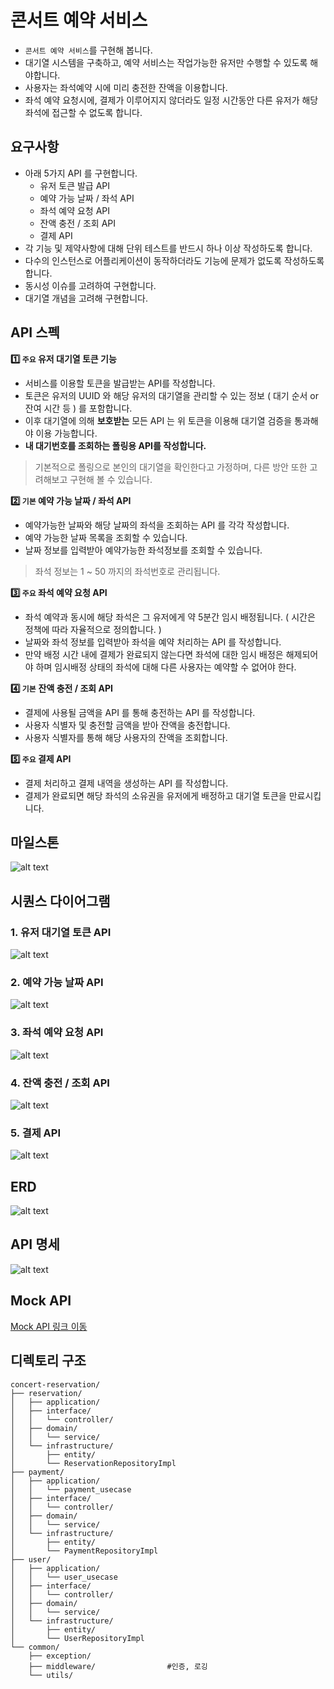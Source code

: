 # 콘서트 예약 서비스

- `콘서트 예약 서비스`를 구현해 봅니다.
- 대기열 시스템을 구축하고, 예약 서비스는 작업가능한 유저만 수행할 수 있도록 해야합니다.
- 사용자는 좌석예약 시에 미리 충전한 잔액을 이용합니다.
- 좌석 예약 요청시에, 결제가 이루어지지 않더라도 일정 시간동안 다른 유저가 해당 좌석에 접근할 수 없도록 합니다.

## 요구사항

- 아래 5가지 API 를 구현합니다.
    - 유저 토큰 발급 API
    - 예약 가능 날짜 / 좌석 API
    - 좌석 예약 요청 API
    - 잔액 충전 / 조회 API
    - 결제 API
- 각 기능 및 제약사항에 대해 단위 테스트를 반드시 하나 이상 작성하도록 합니다.
- 다수의 인스턴스로 어플리케이션이 동작하더라도 기능에 문제가 없도록 작성하도록 합니다.
- 동시성 이슈를 고려하여 구현합니다.
- 대기열 개념을 고려해 구현합니다.

## API 스펙

**1️⃣ `주요` 유저 대기열 토큰 기능**

- 서비스를 이용할 토큰을 발급받는 API를 작성합니다.
- 토큰은 유저의 UUID 와 해당 유저의 대기열을 관리할 수 있는 정보 ( 대기 순서 or 잔여 시간 등 ) 를 포함합니다.
- 이후 대기열에 의해 **보호받는** 모든 API 는 위 토큰을 이용해 대기열 검증을 통과해야 이용 가능합니다.
- **내 대기번호를 조회하는 폴링용 API를 작성합니다.**

> 기본적으로 폴링으로 본인의 대기열을 확인한다고 가정하며, 다른 방안 또한 고려해보고 구현해 볼 수 있습니다.
> 

**2️⃣ `기본` 예약 가능 날짜 / 좌석 API**

- 예약가능한 날짜와 해당 날짜의 좌석을 조회하는 API 를 각각 작성합니다.
- 예약 가능한 날짜 목록을 조회할 수 있습니다.
- 날짜 정보를 입력받아 예약가능한 좌석정보를 조회할 수 있습니다.

> 좌석 정보는 1 ~ 50 까지의 좌석번호로 관리됩니다.
> 

**3️⃣ `주요` 좌석 예약 요청 API**

- 좌석 예약과 동시에 해당 좌석은 그 유저에게 약 5분간 임시 배정됩니다. ( 시간은 정책에 따라 자율적으로 정의합니다. )
- 날짜와 좌석 정보를 입력받아 좌석을 예약 처리하는 API 를 작성합니다.
- 만약 배정 시간 내에 결제가 완료되지 않는다면 좌석에 대한 임시 배정은 해제되어야 하며 임시배정 상태의 좌석에 대해 다른 사용자는 예약할 수 없어야 한다.

**4️⃣ `기본`**  **잔액 충전 / 조회 API**

- 결제에 사용될 금액을 API 를 통해 충전하는 API 를 작성합니다.
- 사용자 식별자 및 충전할 금액을 받아 잔액을 충전합니다.
- 사용자 식별자를 통해 해당 사용자의 잔액을 조회합니다.

**5️⃣ `주요` 결제 API**

- 결제 처리하고 결제 내역을 생성하는 API 를 작성합니다.
- 결제가 완료되면 해당 좌석의 소유권을 유저에게 배정하고 대기열 토큰을 만료시킵니다.


## 마일스톤
![alt text](assets/마일스톤.png)

## 시퀀스 다이어그램

### 1. 유저 대기열 토큰 API
![alt text](assets/콘서트예약_대기열.png)
### 2. 예약 가능 날짜 API
![alt text](assets/콘서트예약_좌석조회.png)
### 3. 좌석 예약 요청 API
![alt text](assets/콘서트예약_좌석예약.png)
### 4. 잔액 충전 / 조회 API
![alt text](assets/콘서트예약_잔액충전_조회.png)
### 5. 결제 API
![alt text](assets/콘서트예약_결제.png)


## ERD
![alt text](assets/erd.png)

## API 명세
![alt text](assets/API%20명세.png)

## Mock API
[Mock API 링크 이동](https://raw.https://github.com/Arcana12/ConcertReservation/MockAPI.html)

## 디렉토리 구조
```
concert-reservation/
├── reservation/                   
│   ├── application/              
│   ├── interface/
│   │   └── controller/   
│   ├── domain/                    
│   │   └── service/
│   └── infrastructure/ 
│       ├── entity/           
│       └── ReservationRepositoryImpl
├── payment/                       
│   ├── application/               
│   │   └── payment_usecase
│   ├── interface/
│   │   └── controller/   
│   ├── domain/                    
│   │   └── service/
│   └── infrastructure/ 
│       ├── entity/           
│       └── PaymentRepositoryImpl
├── user/                          
│   ├── application/               
│   │   └── user_usecase
│   ├── interface/
│   │   └── controller/   
│   ├── domain/                    
│   │   └── service/
│   └── infrastructure/ 
│       ├── entity/           
│       └── UserRepositoryImpl
└── common/                        
    ├── exception/                 
    ├── middleware/                #인증, 로깅
    └── utils/                     

```
